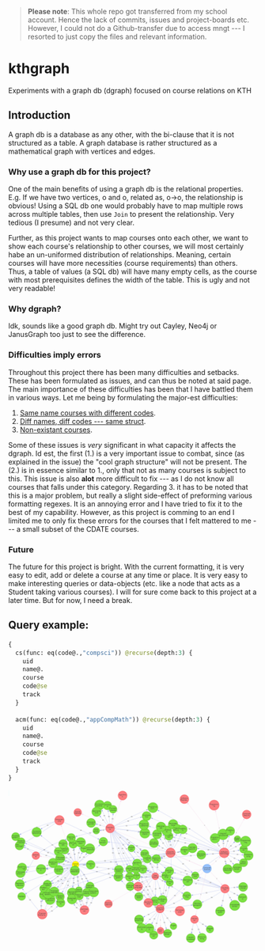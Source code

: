 > **Please note**:
This whole repo got transferred from my school account. Hence the lack of commits, issues and project-boards etc. However, I could not do a Github-transfer due to access mngt --- I resorted to just copy the files and relevant information.

# kthgraph
Experiments with a graph db (dgraph) focused on course relations on KTH

## Introduction
A graph db is a database as any other, with the bi-clause that it is not structured as a table. A graph database is rather structured as a mathematical graph with vertices and edges.
### Why use a graph db for this project?
One of the main benefits of using a graph db is the relational properties. E.g. If we have two vertices, o and o, related as, o->o, the relationship is obvious! Using a SQL db one would probably have to map multiple rows across multiple tables, then use `Join` to present the relationship. Very tedious (I presume) and not very clear.

Further, as this project wants to map courses onto each other, we want to show each course's relationship to other courses, we will most certainly habe an un-uniformed distribution of relationships. Meaning, certain courses will have more necessities (course requirements) than others. Thus, a table of values (a SQL db) will have many empty cells, as the course with most prerequisites defines the width of the table. This is ugly and not very readable!

### Why dgraph?
Idk, sounds like a good graph db. Might try out Cayley, Neo4j or JanusGraph too just to see the difference.

### Difficulties imply errors
Throughout this project there has been many difficulties and setbacks. These has been formulated as issues, and can thus be noted at said page. The main importance of these difficulties has been that I have battled them in various ways. Let me being by formulating the major-est difficulties:
  1. [Same name courses with different codes](https://gits-15.sys.kth.se/simonalu/kthgraph/issues/7).
  2. [Diff names, diff codes --- same struct](https://gits-15.sys.kth.se/simonalu/kthgraph/issues/8).
  3. [Non-existant courses](https://gits-15.sys.kth.se/simonalu/kthgraph/issues/12).

Some of these issues is _very_ significant in what capacity it affects the dgraph. Id est, the first (1.) is a very important issue to combat, since (as explained in the issue) the "cool graph structure" will not be present. The (2.) is in essence similar to 1., only that not as many courses is subject to this. This issue is also **alot** more difficult to fix --- as I do not know all courses that falls under this category. Regarding 3. it has to be noted that this is a major problem, but really a slight side-effect of preforming various formatting regexes. It is an annoying error and I have tried to fix it to the best of my capability. However, as this project is comming to an end I limited me to only fix these errors for the courses that I felt mattered to me --- a small subset of the CDATE courses.

### Future
The future for this project is bright. With the current formatting, it is very easy to edit, add or delete a course at any time or place. It is very easy to make interesting queries or data-objects (etc. like a node that acts as a Student taking various courses). I will for sure come back to this project at a later time. But for now, I need a break.


## Query example:
```GraphQL
{
  cs(func: eq(code@.,"compsci")) @recurse(depth:3) {
    uid
    name@.
    course
    code@se
    track
  }

  acm(func: eq(code@.,"appCompMath")) @recurse(depth:3) {
    uid
    name@.
    course
    code@se
    track
  }
}
```
![image](https://raw.githubusercontent.com/olandr/dgourse/master/src/pics/compsciVappmath5.png)
